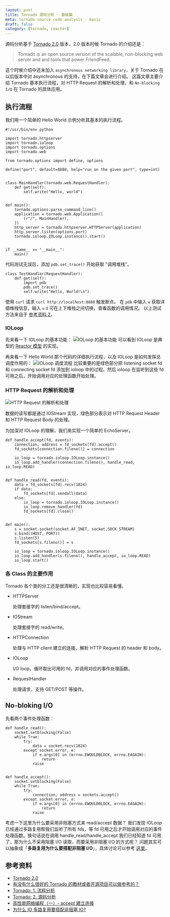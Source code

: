 ```yaml
---
layout: post
title: Tornado 源码分析 - 基础篇
meta: tornado source code analysis - basic
draft: false
category: [tornado, reactor]
---
```


源码分析基于 [Tornado 2.0](https://pypi.python.org/pypi/tornado/2.0) 版本，2.0 版本时候 Tornado 的介绍还是：

> Tornado is an open source version of the scalable, non-blocking web server and and tools that power FriendFeed.

这个时候介绍中还未加入 `asynchronous networking library`，关于 Tornado 在以后版本中对 asynchronous 的支持，在下篇文章会进行介绍。
这篇文章主要介绍 Tornado 基本执行流程，对 HTTP Request 的解析和处理，和 `No-blocking I/O` 在 Tornado 的具体应用。

## 执行流程

我们用一个简单的 Hello World 示例分析其基本的执行流程。

    #!/usr/bin/env python

    import tornado.httpserver
    import tornado.ioloop
    import tornado.options
    import tornado.web

    from tornado.options import define, options

    define("port", default=8888, help="run on the given port", type=int)


    class MainHandler(tornado.web.RequestHandler):
        def get(self):
            self.write("Hello, world")


    def main():
        tornado.options.parse_command_line()
        application = tornado.web.Application([
            (r"/", MainHandler),
        ])
        http_server = tornado.httpserver.HTTPServer(application)
        http_server.listen(options.port)
        tornado.ioloop.IOLoop.instance().start()


    if __name__ == "__main__":
        main()

代码测试无误后，添加 `pdb.set_trace()` 开始获取 "调用堆栈"。

    class TestHandler(RequestHandler):
        def get(self):
            import pdb
            pdb.set_trace()
            self.write("Hello, World!\n")

使用 `curl` 请求 `curl http://localhost:8888` 触发断点。
在 `pdb` 中输入 `w` 获取详细堆栈信息，输入 `u` `d` 可在上下堆栈之间切换，查看函数的调用情况。
以上测试方法来自于 [参考资料 2](http://blog.csdn.net/zhaoxia_guo/article/details/6921572)。

### IOLoop

先来看一下 IOLoop 的基本功能：
![IOLoop 的基本功能](/assets/images/tornado/ioloop.png)
可以看到 IOLoop 是典型的 [Reactor 模型](https://en.wikipedia.org/wiki/Reactor_pattern#Structure) 的实现。

再来看一下 Hello World 那个代码的详细执行流程，以及 IOLoop 是如何发挥总调度作用的：
![IOLoop 调度流程](/assets/images/tornado/ioloop-scheduler.png)
比较重要的是绿色部分把 listening socket fd 和 connecting socket fd 添加到 ioloop 中的过程。然后 ioloop 在监听到这些 fd 可用之后，开始调用对应的处理函数开始处理。

### HTTP Request 的解析和处理

![HTTP Request 的解析和处理](/assets/images/tornado/http-request-parser.png)

数据的读写都是通过 IOStream 实现，绿色部分表示对 HTTP Request Header 和 HTTP Request Body 的处理。

为加深对 IOLoop 的理解，我们来实现一个简单的 EchoServer。

    def handle_accept(fd, events):
        connection, address = fd_sockets[fd].accept()
        fd_sockets[connection.fileno()] = connection

        io_loop = tornado.ioloop.IOLoop.instance()
        io_loop.add_handler(connection.fileno(), handle_read, io_loop.READ)


    def handle_read(fd, events):
        data = fd_sockets[fd].recv(1024)
        if data:
            fd_sockets[fd].sendall(data)
        else:
            io_loop = tornado.ioloop.IOLoop.instance()
            io_loop.remove_handler(fd)
            fd_sockets[fd].close()


    def main():
        s = socket.socket(socket.AF_INET, socket.SOCK_STREAM)
        s.bind((HOST, PORT))
        s.listen(5)
        fd_sockets[s.fileno()] = s

        io_loop = tornado.ioloop.IOLoop.instance()
        io_loop.add_handler(s.fileno(), handle_accept, io_loop.READ)
        io_loop.start()

### 各 Class 的主要作用

Tornado 各个类的分工还是很清晰的，实现也比较容易看懂。

- HTTPServer

    处理套接字的 listen/bind/accept。

- IOStream

    处理套接字的 read/write。

- HTTPConnection

    处理与 HTTP client 建立的连接，解析 HTTP Request 的 header 和 body。

- IOLoop

    I/O loop，循环取出可用的 fd，并调用对应的事件处理函数。

- RequestHandler

    处理请求，支持 GET/POST 等操作。

## No-bloking I/O

先看两个事件处理函数：

    def handle_read():
        socket.setblocking(False)
        while True:
            try:
                data = socket.recv(1024)
            except socket.error, e:
                if e.args[0] in (errno.EWOULDBLOCK, errno.EAGAIN):
                    return
                raise


    def handle_accept():
        socket.setblocking(False)
        while True:
            try:
                connection, address = sockets.accept()
            except socket.error, e:
                if e.args[0] in (errno.EWOULDBLOCK, errno.EAGAIN):
                    return
                raise

考虑一下这里为什么要采用非阻塞方式来 read/accept 数据？
我们发现 IOLoop 已经通过多路复用帮我们监听了所有 fds，等 fd 可用之后才开始调用对应的事件处理函数。换句话说在调用 handle_read/handle_accept 我们已经知道 fd 可用了，那为什么不采用阻塞 I/O 读取，而要采用非阻塞 I/O 的方式呢？
问题其实可以抽象成「**多路复用为什么要搭配非阻塞 I/O**」，具体讨论可以参考 [这里](https://www.zhihu.com/question/37271342/answer/81607536)。

## 参考资料

* [Tornado 2.0](https://pypi.python.org/pypi/tornado/2.0)
* [有没有什么很好的 Tornado 的教材或者开源项目可以做参考的？](https://www.zhihu.com/question/19707966)
* [Tornado: 1. 流程分析](http://blog.csdn.net/zhaoxia_guo/article/details/6921572)
* [Tornado: 2. 源码分析](http://blog.csdn.net/zhaoxia_guo/article/details/6925811)
* [高性能网络编程（一）- accept 建立连接](http://blog.csdn.net/russell_tao/article/details/9111769)
* [为什么 IO 多路复用要搭配非阻塞 IO?](https://www.zhihu.com/question/37271342)
